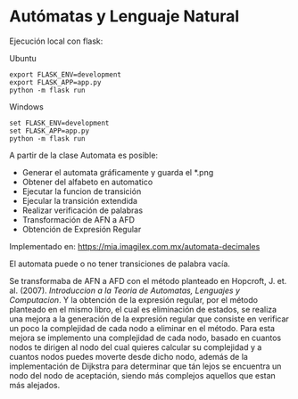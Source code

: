 # Autómatas y Lenguaje Natural

Ejecución local con flask:

Ubuntu
~~~
export FLASK_ENV=development
export FLASK_APP=app.py
python -m flask run
~~~

Windows
~~~
set FLASK_ENV=development
set FLASK_APP=app.py
python -m flask run
~~~

A partir de la clase Automata es posible:

- Generar el automata gráficamente y guarda el *.png
- Obtener del alfabeto en automatico
- Ejecutar la funcion de transición
- Ejecular la transición extendida
- Realizar verificación de palabras
- Transformación de AFN a AFD
- Obtención de Expresión Regular

Implementado en: https://mia.imagilex.com.mx/automata-decimales

El automata puede o no tener transiciones de palabra vacía.

Se transformaba de AFN a AFD con el método planteado en Hopcroft, J. et. al. (2007). *Introduccion a la Teoria de Automatas, Lenguajes y Computacion*. Y la obtención de la expresión regular, por el método planteado en el mismo libro, el cual es eliminación de estados, se realiza una mejora a la generación de la expresión regular que consiste en verificar un poco la complejidad de cada nodo a eliminar en el método. Para esta mejora se implemento una complejidad de cada nodo, basado en cuantos nodos te dirigen al nodo del cual quieres calcular su complejidad y a cuantos nodos puedes moverte desde dicho nodo, además de la implementación de Dijkstra para determinar que tán lejos se encuentra un nodo del nodo de aceptación, siendo más complejos aquellos que estan más alejados.
